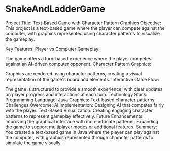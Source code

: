 # SnakeAndLadderGame
Project Title: Text-Based Game with Character Pattern Graphics
Objective:
This project is a text-based game where the player can compete against the computer, with graphics represented using character patterns to visualize the gameplay.

Key Features:
Player vs Computer Gameplay:

The game offers a turn-based experience where the player competes against an AI-driven computer opponent.
Character Pattern Graphics:

Graphics are rendered using character patterns, creating a visual representation of the game's board and elements.
Interactive Game Flow:

The game is structured to provide a smooth experience, with clear updates on player progress and interactions at each turn.
Technology Stack:
Programming Language: Java
Graphics: Text-based character patterns.
Challenges Overcome:
AI Implementation: Designing AI that competes fairly with the player.
Text-Based Visualization: Creating engaging character patterns to represent gameplay effectively.
Future Enhancements:
Improving the graphical interface with more intricate patterns.
Expanding the game to support multiplayer modes or additional features.
Summary: You created a text-based game in Java where the player can play against the computer, with graphics represented through character patterns to simulate the game visually.
